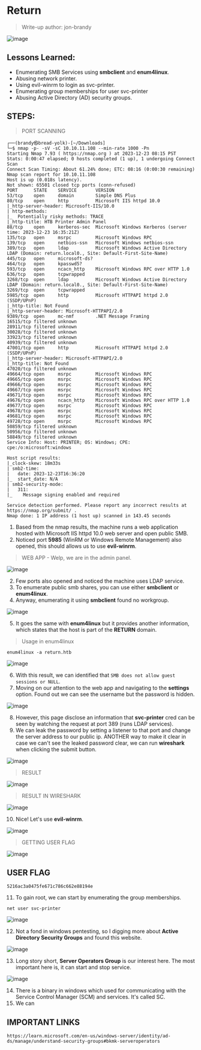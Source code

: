 # Return
> Write-up author: jon-brandy

![image](https://github.com/jon-brandy/hackthebox/assets/70703371/bb7929a7-5a9e-434c-a534-346742066b3d)


## Lessons Learned:
- Enumerating SMB Services using **smbclient** and **enum4linux**.
- Abusing network printer.
- Using evil-winrm to login as svc-printer.
- Enumerating group memberships for user svc-printer
- Abusing Active Directory (AD) security groups.

## STEPS:
> PORT SCANNING

```
┌──(brandy㉿bread-yolk)-[~/Downloads]
└─$ nmap -p- -sV -sC 10.10.11.108 --min-rate 1000 -Pn
Starting Nmap 7.93 ( https://nmap.org ) at 2023-12-23 08:15 PST
Stats: 0:00:47 elapsed; 0 hosts completed (1 up), 1 undergoing Connect Scan
Connect Scan Timing: About 61.24% done; ETC: 08:16 (0:00:30 remaining)
Nmap scan report for 10.10.11.108
Host is up (0.018s latency).
Not shown: 65501 closed tcp ports (conn-refused)
PORT      STATE    SERVICE       VERSION
53/tcp    open     domain        Simple DNS Plus
80/tcp    open     http          Microsoft IIS httpd 10.0
|_http-server-header: Microsoft-IIS/10.0
| http-methods: 
|_  Potentially risky methods: TRACE
|_http-title: HTB Printer Admin Panel
88/tcp    open     kerberos-sec  Microsoft Windows Kerberos (server time: 2023-12-23 16:35:21Z)
135/tcp   open     msrpc         Microsoft Windows RPC
139/tcp   open     netbios-ssn   Microsoft Windows netbios-ssn
389/tcp   open     ldap          Microsoft Windows Active Directory LDAP (Domain: return.local0., Site: Default-First-Site-Name)
445/tcp   open     microsoft-ds?
464/tcp   open     kpasswd5?
593/tcp   open     ncacn_http    Microsoft Windows RPC over HTTP 1.0
636/tcp   open     tcpwrapped
3268/tcp  open     ldap          Microsoft Windows Active Directory LDAP (Domain: return.local0., Site: Default-First-Site-Name)
3269/tcp  open     tcpwrapped
5985/tcp  open     http          Microsoft HTTPAPI httpd 2.0 (SSDP/UPnP)
|_http-title: Not Found
|_http-server-header: Microsoft-HTTPAPI/2.0
9389/tcp  open     mc-nmf        .NET Message Framing
16515/tcp filtered unknown
28911/tcp filtered unknown
30028/tcp filtered unknown
33923/tcp filtered unknown
40939/tcp filtered unknown
47001/tcp open     http          Microsoft HTTPAPI httpd 2.0 (SSDP/UPnP)
|_http-server-header: Microsoft-HTTPAPI/2.0
|_http-title: Not Found
47020/tcp filtered unknown
49664/tcp open     msrpc         Microsoft Windows RPC
49665/tcp open     msrpc         Microsoft Windows RPC
49666/tcp open     msrpc         Microsoft Windows RPC
49667/tcp open     msrpc         Microsoft Windows RPC
49671/tcp open     msrpc         Microsoft Windows RPC
49676/tcp open     ncacn_http    Microsoft Windows RPC over HTTP 1.0
49677/tcp open     msrpc         Microsoft Windows RPC
49678/tcp open     msrpc         Microsoft Windows RPC
49681/tcp open     msrpc         Microsoft Windows RPC
49728/tcp open     msrpc         Microsoft Windows RPC
50859/tcp filtered unknown
50956/tcp filtered unknown
58849/tcp filtered unknown
Service Info: Host: PRINTER; OS: Windows; CPE: cpe:/o:microsoft:windows

Host script results:
|_clock-skew: 18m33s
| smb2-time: 
|   date: 2023-12-23T16:36:20
|_  start_date: N/A
| smb2-security-mode: 
|   311: 
|_    Message signing enabled and required

Service detection performed. Please report any incorrect results at https://nmap.org/submit/ .
Nmap done: 1 IP address (1 host up) scanned in 143.45 seconds
```

1. Based from the nmap results, the machine runs a web application hosted with Microsoft IIS httpd 10.0 web server and open public SMB.
2. Noticed port **5985** (WinRM or Windows Remote Management) also opened, this should allows us to use **evil-winrm**.

> WEB APP - Welp, we are in the admin panel.

![image](https://github.com/jon-brandy/hackthebox/assets/70703371/11a8acbe-87b9-4fb4-b7df-964d5321ac79)


2. Few ports also opened and noticed the machine uses LDAP service.
3. To enumerate public smb shares, you can use either **smbclient** or **enum4linux**.
4. Anyway, enumerating it using **smbclient** found no workgroup.

![image](https://github.com/jon-brandy/hackthebox/assets/70703371/31f869dc-37b9-4c5b-b256-7b80359c0b44)


5. It goes the same with **enum4linux** but it provides another information, which states that the host is part of the **RETURN** domain.

> Usage in enum4linux

```
enum4linux -a return.htb
```

![image](https://github.com/jon-brandy/hackthebox/assets/70703371/219c992c-aa57-4661-ad0e-9dabeeda62e3)


6. With this result, we can identified that `SMB does not allow guest sessions or NULL`.
7. Moving on our attention to the web app and navigating to the **settings** option. Found out we can see the username but the password is hidden.

![image](https://github.com/jon-brandy/hackthebox/assets/70703371/59978b87-b3f7-4664-b00d-be913f213a3e)


8. However, this page disclose an information that **svc-printer** cred can be seen by watching the request at port 389 (runs LDAP services).
9. We can leak the password by setting a listener to that port and change the server address to our public ip. ANOTHER way to make it clear in case we can't see the leaked password clear, we can run **wireshark** when clicking the submit button.

![image](https://github.com/jon-brandy/hackthebox/assets/70703371/0755bbe1-d1f6-4a11-9588-6165ec4e0505)


> RESULT

![image](https://github.com/jon-brandy/hackthebox/assets/70703371/fc99ae94-b8fc-4421-88fa-c8fa8891e42c)


> RESULT IN WIRESHARK

![image](https://github.com/jon-brandy/hackthebox/assets/70703371/dbae58ec-3662-4944-8344-ea1aa15d2a1b)


10. Nice! Let's use **evil-winrm**.

![image](https://github.com/jon-brandy/hackthebox/assets/70703371/12e1c654-b1f0-4384-b14c-ad6689167798)


> GETTING USER FLAG

![image](https://github.com/jon-brandy/hackthebox/assets/70703371/4e6cdcec-7b3f-4496-82b6-41a3e429715f)


## USER FLAG

```
5216ac3a0475fe671c786c662e88194e
```

11. To gain root, we can start by enumerating the group memberships.

```
net user svc-printer
```

![image](https://github.com/jon-brandy/hackthebox/assets/70703371/af3da7c4-b906-401c-bb42-77beea08612b)


12. Not a fond in windows pentesting, so I digging more about **Active Directory Security Groups** and found this website.

![image](https://github.com/jon-brandy/hackthebox/assets/70703371/88c5aeef-e140-47f8-a506-58850fa8ce95)


13. Long story short, **Server Operators Group** is our interest here. The most important here is, it can start and stop service. 

![image](https://github.com/jon-brandy/hackthebox/assets/70703371/4abaa734-a7ba-43cf-9809-93b9feed786d)


14. There is a binary in windows which used for communicating with the Service Control Manager (SCM) and services. It's called SC.
15. We can 

## IMPORTANT LINKS

```
https://learn.microsoft.com/en-us/windows-server/identity/ad-ds/manage/understand-security-groups#bkmk-serveroperators
```
